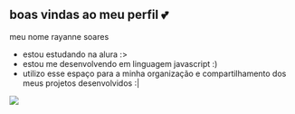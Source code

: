 ## boas vindas ao meu perfil 💕

meu nome rayanne soares

- estou estudando na alura :> 
- estou me desenvolvendo em linguagem javascript :)
- utilizo esse espaço para a minha organização e compartilhamento dos meus projetos desenvolvidos :|




![](https://media1.tenor.com/m/0pQYBxuABY8AAAAd/nayeon-kpop.gif)
